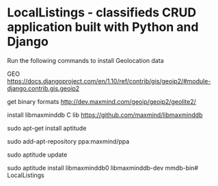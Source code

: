 # LocalListings - classifieds CRUD application built with Python and Django

Run the following commands to install Geolocation data

GEO
https://docs.djangoproject.com/en/1.10/ref/contrib/gis/geoip2/#module-django.contrib.gis.geoip2

get binary formats http://dev.maxmind.com/geoip/geoip2/geolite2/ 

install libmaxminddb C lib https://github.com/maxmind/libmaxminddb

sudo apt-get install aptitude

sudo add-apt-repository ppa:maxmind/ppa

sudo aptitude update

sudo aptitude install libmaxminddb0 libmaxminddb-dev mmdb-bin# LocalListings
